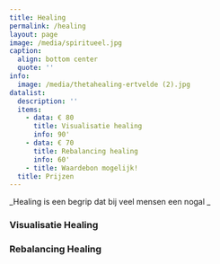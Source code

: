 ```yaml
---
title: Healing
permalink: /healing
layout: page
image: /media/spiritueel.jpg
caption:
  align: bottom center
  quote: ''
info:
  image: /media/thetahealing-ertvelde (2).jpg
datalist:
  description: ''
  items:
    - data: € 80
      title: Visualisatie healing
      info: 90'
    - data: € 70
      title: Rebalancing healing
      info: 60'
    - title: Waardebon mogelijk!
  title: Prijzen
---
```

_Healing is een begrip dat bij veel mensen een nogal  _




### Visualisatie Healing




### Rebalancing Healing


